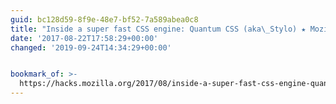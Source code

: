 ```yaml
---
guid: bc128d59-8f9e-48e7-bf52-7a589abea0c8
title: "Inside a super fast CSS engine: Quantum CSS (aka\_Stylo) ★ Mozilla Hacks – the Web developer blog"
date: '2017-08-22T17:58:29+00:00'
changed: '2019-09-24T14:34:29+00:00'


bookmark_of: >-
  https://hacks.mozilla.org/2017/08/inside-a-super-fast-css-engine-quantum-css-aka-stylo/
---
```




